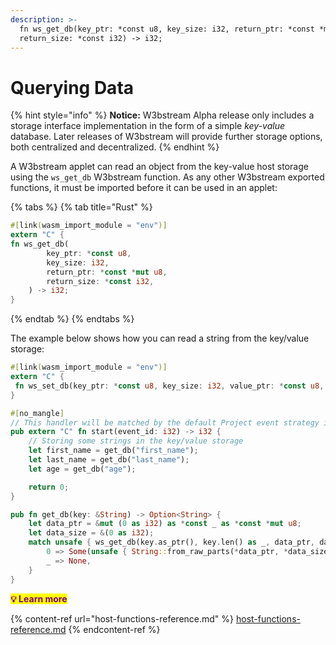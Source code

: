 ```yaml
---
description: >-
  fn ws_get_db(key_ptr: *const u8, key_size: i32, return_ptr: *const *mut u8,
  return_size: *const i32) -> i32;
---
```


# Querying Data



{% hint style="info" %}
**Notice:** W3bstream Alpha release only includes a storage interface implementation in the form of a simple _key-value_ database. Later releases of W3bstream will provide further storage options, both centralized and decentralized.
{% endhint %}

A W3bstream applet can read an object from the key-value host storage using the `ws_get_db` W3bstream function. As any other W3bstream exported functions, it must be imported before it can be used in an applet:

{% tabs %}
{% tab title="Rust" %}
```rust
#[link(wasm_import_module = "env")] 
extern "C" { 
fn ws_get_db(
        key_ptr: *const u8,
        key_size: i32,
        return_ptr: *const *mut u8,
        return_size: *const i32,
    ) -> i32;
}
```
{% endtab %}
{% endtabs %}

The example below shows how you can read a string from the key/value storage:

```rust
#[link(wasm_import_module = "env")] 
extern "C" { 
 fn ws_set_db(key_ptr: *const u8, key_size: i32, value_ptr: *const u8, value_size: i32) -> i32;
}

#[no_mangle]
// This handler will be matched by the default Project event strategy in W3bstream
pub extern "C" fn start(event_id: i32) -> i32 {
    // Storing some strings in the key/value storage
    let first_name = get_db("first_name");
    let last_name = get_db("last_name");
    let age = get_db("age");

    return 0;
}

pub fn get_db(key: &String) -> Option<String> {
    let data_ptr = &mut (0 as i32) as *const _ as *const *mut u8;
    let data_size = &(0 as i32);
    match unsafe { ws_get_db(key.as_ptr(), key.len() as _, data_ptr, data_size) } {
        0 => Some(unsafe { String::from_raw_parts(*data_ptr, *data_size as _, *data_size as _) }),
        _ => None,
    }
}
```

<mark style="color:purple;">**💡 Learn more**</mark>

{% content-ref url="host-functions-reference.md" %}
[host-functions-reference.md](host-functions-reference.md)
{% endcontent-ref %}

